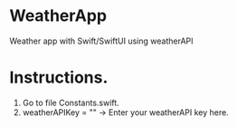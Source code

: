 # WeatherApp
Weather app with Swift/SwiftUI using weatherAPI

# Instructions.

1. Go to file Constants.swift.
2. weatherAPIKey = "" -> Enter your weatherAPI key here.
